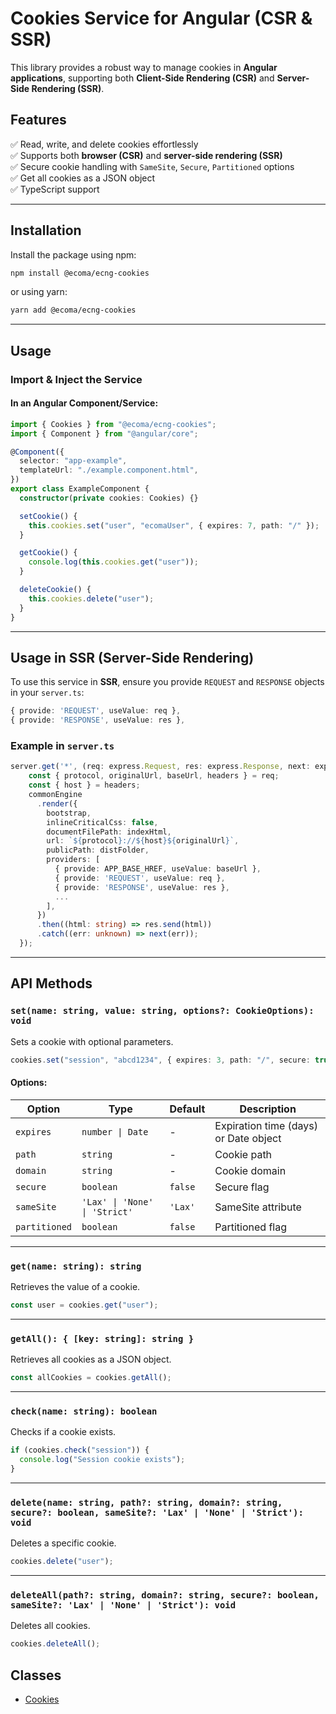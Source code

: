 # Cookies Service for Angular (CSR & SSR)

This library provides a robust way to manage cookies in **Angular applications**, supporting both **Client-Side Rendering (CSR)** and **Server-Side Rendering (SSR)**.

## Features

✅ Read, write, and delete cookies effortlessly  
✅ Supports both **browser (CSR)** and **server-side rendering (SSR)**  
✅ Secure cookie handling with `SameSite`, `Secure`, `Partitioned` options  
✅ Get all cookies as a JSON object  
✅ TypeScript support

---

## Installation

Install the package using npm:

```sh
npm install @ecoma/ecng-cookies
```

or using yarn:

```sh
yarn add @ecoma/ecng-cookies
```

---

## Usage

### Import & Inject the Service

#### In an Angular Component/Service:

```ts
import { Cookies } from "@ecoma/ecng-cookies";
import { Component } from "@angular/core";

@Component({
  selector: "app-example",
  templateUrl: "./example.component.html",
})
export class ExampleComponent {
  constructor(private cookies: Cookies) {}

  setCookie() {
    this.cookies.set("user", "ecomaUser", { expires: 7, path: "/" });
  }

  getCookie() {
    console.log(this.cookies.get("user"));
  }

  deleteCookie() {
    this.cookies.delete("user");
  }
}
```

---

## Usage in SSR (Server-Side Rendering)

To use this service in **SSR**, ensure you provide `REQUEST` and `RESPONSE` objects in your `server.ts`:

```ts
{ provide: 'REQUEST', useValue: req },
{ provide: 'RESPONSE', useValue: res },
```

### Example in `server.ts`

```ts
server.get('*', (req: express.Request, res: express.Response, next: express.NextFunction) => {
    const { protocol, originalUrl, baseUrl, headers } = req;
    const { host } = headers;
    commonEngine
      .render({
        bootstrap,
        inlineCriticalCss: false,
        documentFilePath: indexHtml,
        url: `${protocol}://${host}${originalUrl}`,
        publicPath: distFolder,
        providers: [
          { provide: APP_BASE_HREF, useValue: baseUrl },
          { provide: 'REQUEST', useValue: req },
          { provide: 'RESPONSE', useValue: res },
          ...
        ],
      })
      .then((html: string) => res.send(html))
      .catch((err: unknown) => next(err));
  });
```

---

## API Methods

### `set(name: string, value: string, options?: CookieOptions): void`

Sets a cookie with optional parameters.

```ts
cookies.set("session", "abcd1234", { expires: 3, path: "/", secure: true });
```

#### Options:

| Option        | Type                          | Default | Description                           |
| ------------- | ----------------------------- | ------- | ------------------------------------- |
| `expires`     | `number \| Date`              | -       | Expiration time (days) or Date object |
| `path`        | `string`                      | -       | Cookie path                           |
| `domain`      | `string`                      | -       | Cookie domain                         |
| `secure`      | `boolean`                     | `false` | Secure flag                           |
| `sameSite`    | `'Lax' \| 'None' \| 'Strict'` | `'Lax'` | SameSite attribute                    |
| `partitioned` | `boolean`                     | `false` | Partitioned flag                      |

---

### `get(name: string): string`

Retrieves the value of a cookie.

```ts
const user = cookies.get("user");
```

---

### `getAll(): { [key: string]: string }`

Retrieves all cookies as a JSON object.

```ts
const allCookies = cookies.getAll();
```

---

### `check(name: string): boolean`

Checks if a cookie exists.

```ts
if (cookies.check("session")) {
  console.log("Session cookie exists");
}
```

---

### `delete(name: string, path?: string, domain?: string, secure?: boolean, sameSite?: 'Lax' | 'None' | 'Strict'): void`

Deletes a specific cookie.

```ts
cookies.delete("user");
```

---

### `deleteAll(path?: string, domain?: string, secure?: boolean, sameSite?: 'Lax' | 'None' | 'Strict'): void`

Deletes all cookies.

```ts
cookies.deleteAll();
```

## Classes

- [Cookies](/api/nge-cookie/Class.Cookies.md)
